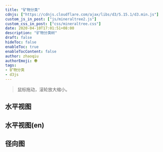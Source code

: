 ```yaml
---
title: "矿物分类"
cdnjs: ["https://cdnjs.cloudflare.com/ajax/libs/d3/5.15.1/d3.min.js"]
custom_js_in_post: ["js/mineraltree2.js"]
custom_css_in_post: ["css/mineraltree.css"]
date: 2020-04-10T17:01:51+08:00
description: "矿物分类树"
draft: false
hideToc: false
enableToc: true
enableTocContent: false
author: zhaoqiu
authorEmoji: 👽
tags:
- 矿物分类
- d3js
---
```


> 鼠标拖动，滚轮放大缩小。

## 水平视图

<div id="herizontalmineraltree"></div>

## 水平视图(en)

<div id="herizontalmineraltreeen"></div>

## 径向图

<div id="radialmineraltree"></div>